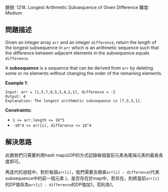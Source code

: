 題號: 1218. Longest Arithmetic Subsequence of Given Difference
難度: Medium

## 問題描述
Given an integer array `arr` and an integer `difference`, return the length of the longest subsequence in `arr` which is an arithmetic sequence such that the difference between adjacent elements in the subsequence equals `difference`.

A **subsequence** is a sequence that can be derived from `arr` by deleting some or no elements without changing the order of the remaining elements.

**Example 1:**
```
Input: arr = [1,5,7,8,5,3,4,2,1], difference = -2
Output: 4
Explanation: The longest arithmetic subsequence is [7,5,3,1].
```

**Constraints:**

- `1 <= arr.length <= 10^5`
- `-10^4 <= arr[i], difference <= 10^4`

## 解決思路
此題我們只需要利用hash map以DP的方式記錄每個當前元素為尾端元素的最長長度即可。

再迭代的過程中，對於每個`arr[i]`，我們需要去檢查`arr[i] - difference`(代表subsequence中的前一個元素 )，是否存在於map中，若存在，則將當前`arr[i]`的DP值存為`arr[i] - difference`的DP值加1，否則為1。